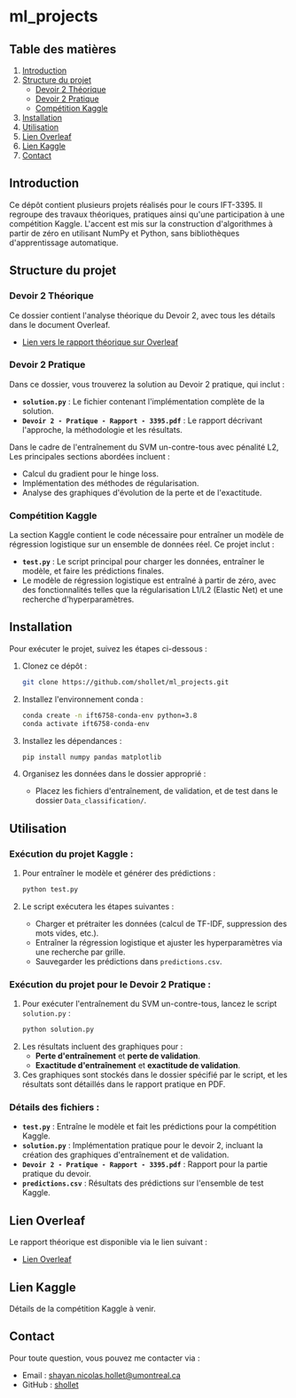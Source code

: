 # ml_projects

## Table des matières
1. [Introduction](#introduction)
2. [Structure du projet](#structure-du-projet)
   - [Devoir 2 Théorique](#devoir-2-théorique)
   - [Devoir 2 Pratique](#devoir-2-pratique)
   - [Compétition Kaggle](#compétition-kaggle)
3. [Installation](#installation)
4. [Utilisation](#utilisation)
5. [Lien Overleaf](#lien-overleaf)
6. [Lien Kaggle](#lien-kaggle)
7. [Contact](#contact)

## Introduction
Ce dépôt contient plusieurs projets réalisés pour le cours IFT-3395. Il regroupe des travaux théoriques, pratiques ainsi qu'une participation à une compétition Kaggle. L'accent est mis sur la construction d'algorithmes à partir de zéro en utilisant NumPy et Python, sans bibliothèques d'apprentissage automatique.

## Structure du projet

### Devoir 2 Théorique
Ce dossier contient l'analyse théorique du Devoir 2, avec tous les détails dans le document Overleaf.
- [Lien vers le rapport théorique sur Overleaf](https://www.overleaf.com/2667619391xcqccxpbnwcs#d6fc5c)

### Devoir 2 Pratique
Dans ce dossier, vous trouverez la solution au Devoir 2 pratique, qui inclut :
- **`solution.py`** : Le fichier contenant l'implémentation complète de la solution.
- **`Devoir 2 - Pratique - Rapport - 3395.pdf`** : Le rapport décrivant l'approche, la méthodologie et les résultats.

Dans le cadre de l'entraînement du SVM un-contre-tous avec pénalité L2, Les principales sections abordées incluent :
- Calcul du gradient pour le hinge loss.
- Implémentation des méthodes de régularisation.
- Analyse des graphiques d'évolution de la perte et de l'exactitude.

### Compétition Kaggle
La section Kaggle contient le code nécessaire pour entraîner un modèle de régression logistique sur un ensemble de données réel. Ce projet inclut :
- **`test.py`** : Le script principal pour charger les données, entraîner le modèle, et faire les prédictions finales.
- Le modèle de régression logistique est entraîné à partir de zéro, avec des fonctionnalités telles que la régularisation L1/L2 (Elastic Net) et une recherche d'hyperparamètres.

## Installation
Pour exécuter le projet, suivez les étapes ci-dessous :

1. Clonez ce dépôt :
   ```bash
   git clone https://github.com/shollet/ml_projects.git
   ```

2. Installez l'environnement conda :
   ```bash
   conda create -n ift6758-conda-env python=3.8
   conda activate ift6758-conda-env
   ```

3. Installez les dépendances :
   ```bash
   pip install numpy pandas matplotlib
   ```

4. Organisez les données dans le dossier approprié :
   - Placez les fichiers d'entraînement, de validation, et de test dans le dossier `Data_classification/`.

## Utilisation

### Exécution du projet Kaggle :
1. Pour entraîner le modèle et générer des prédictions :
   ```bash
   python test.py
   ```

2. Le script exécutera les étapes suivantes :
   - Charger et prétraiter les données (calcul de TF-IDF, suppression des mots vides, etc.).
   - Entraîner la régression logistique et ajuster les hyperparamètres via une recherche par grille.
   - Sauvegarder les prédictions dans `predictions.csv`.

### Exécution du projet pour le Devoir 2 Pratique :
1. Pour exécuter l'entraînement du SVM un-contre-tous, lancez le script `solution.py` :
   ```bash
   python solution.py
   ```
2. Les résultats incluent des graphiques pour :
   - **Perte d'entraînement** et **perte de validation**.
   - **Exactitude d'entraînement** et **exactitude de validation**.
3. Ces graphiques sont stockés dans le dossier spécifié par le script, et les résultats sont détaillés dans le rapport pratique en PDF.

### Détails des fichiers :
- **`test.py`** : Entraîne le modèle et fait les prédictions pour la compétition Kaggle.
- **`solution.py`** : Implémentation pratique pour le devoir 2, incluant la création des graphiques d'entraînement et de validation.
- **`Devoir 2 - Pratique - Rapport - 3395.pdf`** : Rapport pour la partie pratique du devoir.
- **`predictions.csv`** : Résultats des prédictions sur l'ensemble de test Kaggle.

## Lien Overleaf
Le rapport théorique est disponible via le lien suivant :
- [Lien Overleaf](https://www.overleaf.com/2667619391xcqccxpbnwcs#d6fc5c)

## Lien Kaggle
Détails de la compétition Kaggle à venir.

## Contact
Pour toute question, vous pouvez me contacter via :
- Email : [shayan.nicolas.hollet@umontreal.ca](mailto:shayan.nicolas.hollet@umontreal.ca)
- GitHub : [shollet](https://github.com/shollet)
